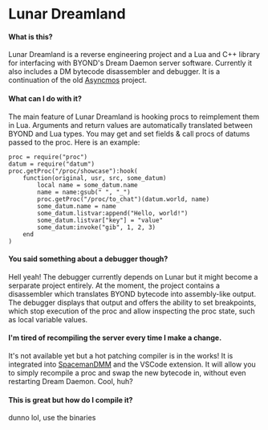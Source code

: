 # Lunar Dreamland
#### What is this?
Lunar Dreamland is a reverse engineering project and a Lua and C++ library for interfacing with BYOND's Dream Daemon server software. Currently it also includes a DM bytecode disassembler and debugger. It is a continuation of the old [Asyncmos](https://github.com/Byond-Hackermen/atmospheric) project.

#### What can I do with it?
The main feature of Lunar Dreamland is hooking procs to reimplement them in Lua. Arguments and return values are automatically translated between BYOND and Lua types. You may get and set fields & call procs of datums passed to the proc. Here is an example:
```
proc = require("proc")
datum = require("datum")
proc.getProc("/proc/showcase"):hook(
	function(original, usr, src, some_datum)
		local name = some_datum.name
		name = name:gsub(" ", "_")
		proc.getProc("/proc/to_chat")(datum.world, name)
		some_datum.name = name
		some_datum.listvar:append("Hello, world!")
		some_datum.listvar["key"] = "value"
		some_datum:invoke("gib", 1, 2, 3)
	end
)
```

#### You said something about a debugger though?
Hell yeah! The debugger currently depends on Lunar but it might become a serparate project entirely.
At the moment, the project contains a disassembler which translates BYOND bytecode into assembly-like output. The debugger displays that output and offers the ability to set breakpoints, which stop execution of the proc and allow inspecting the proc state, such as local variable values.

#### I'm tired of recompiling the server every time I make a change.
It's not available yet but a hot patching compiler is in the works! It is integrated into [SpacemanDMM](https://github.com/SpaceManiac/SpacemanDMM) and the VSCode extension. It will allow you to simply recompile a proc and swap the new bytecode in, without even restarting Dream Daemon. Cool, huh?

#### This is great but how do I compile it?
dunno lol, use the binaries
